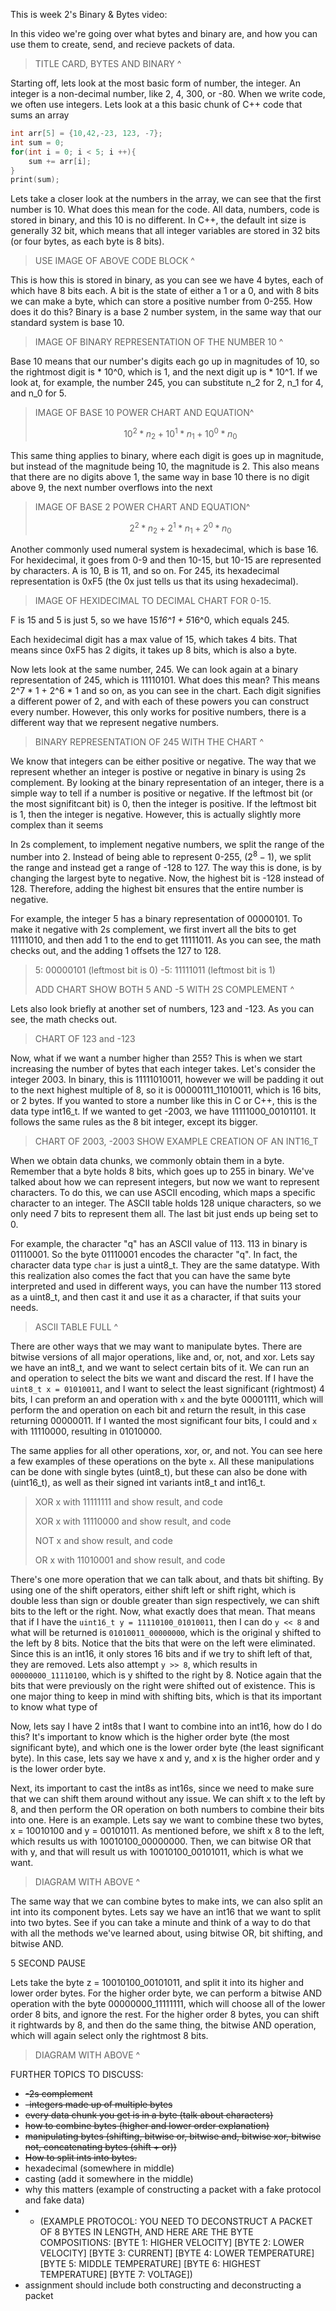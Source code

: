 This is week 2's Binary & Bytes video:

In this video we're going over what bytes and binary are, and how you can use them to create, send, and recieve packets of data.

> TITLE CARD, BYTES AND BINARY ^

Starting off, lets look at the most basic form of number, the integer. An integer is a non-decimal number, like 2, 4, 300, or -80. When we write code, we often use integers. Lets look at a this basic chunk of C++ code that sums an array

```cpp
int arr[5] = {10,42,-23, 123, -7};
int sum = 0;
for(int i = 0; i < 5; i ++){
	sum += arr[i];
}
print(sum);
```

Lets take a closer look at the numbers in the array, we can see that the first number is 10. What does this mean for the code. All data, numbers, code is stored in binary, and this 10 is no different. In C++, the default int size is generally 32 bit, which means that all integer variables are stored in 32 bits (or four bytes, as each byte is 8 bits).

> USE IMAGE OF ABOVE CODE BLOCK ^

This is how this is stored in binary, as you can see we have 4 bytes, each of which have 8 bits each. A bit is the state of either a 1 or a 0, and with 8 bits we can make a byte, which can store a positive number from 0-255. How does it do this? Binary is a base 2 number system, in the same way that our standard system is base 10.

> IMAGE OF BINARY REPRESENTATION OF THE NUMBER 10 ^

Base 10 means that our number's digits each go up in magnitudes of 10, so the rightmost digit is * 10^0, which is 1, and the next digit up is * 10^1. If we look at, for example, the number 245, you can substitute n_2 for 2, n_1 for 4, and n_0 for 5.

> IMAGE OF BASE 10 POWER CHART AND EQUATION^
>
> $$
> 10^2*n_2+10^1*n_1+10^0*n_0
> $$

This same thing applies to binary, where each digit is goes up in magnitude, but instead of the magnitude being 10, the magnitude is 2. This also means that there are no digits above 1, the same way in base 10 there is no digit above 9, the next number overflows into the next

> IMAGE OF BASE 2 POWER CHART AND EQUATION^
>
> $$
> 2^2*n_2+2^1*n_1+2^0*n_0
> $$

Another commonly used numeral system is hexadecimal, which is base 16. For hexidecimal, it goes from 0-9 and then 10-15, but 10-15 are represented by characters. A is 10, B is 11, and so on. For 245, its hexadecimal representation is 0xF5 (the 0x just tells us that its using hexadecimal).

> IMAGE OF HEXIDECIMAL TO DECIMAL CHART FOR 0-15.

F is 15 and 5 is just 5, so we have 15*16^1 + 5*16^0, which equals 245.

Each hexidecimal digit has a max value of 15, which takes 4 bits. That means since 0xF5 has 2 digits, it takes up 8 bits, which is also a byte.

Now lets look at the same number, 245. We can look again at a binary representation of 245, which is 11110101. What does this mean? This means 2^7 * 1 + 2^6 * 1 and so on, as you can see in the chart. Each digit signifies a different power of 2, and with each of these powers you can construct every number. However, this only works for positive numbers, there is a different way that we represent negative numbers.

> BINARY REPRESENTATION OF 245 WITH THE CHART ^

We know that integers can be either positive or negative. The way that we represent whether an integer is postive or negative in binary is using 2s complement. By looking at the binary representation of an integer, there is a simple way to tell if a number is positive or negative. If the leftmost bit (or the most signifitcant bit) is 0, then the integer is positive. If the leftmost bit is 1, then the integer is negative. However, this is actually slightly more complex than it seems

In 2s complement, to implement negative numbers, we split the range of the number into 2. Instead of being able to represent 0-255, $(2^8 - 1)$, we split the range and instead get a range of -128 to 127. The way this is done, is by changing the largest byte to negative. Now, the highest bit is -128 instead of 128. Therefore, adding the highest bit ensures that the entire number is negative.

For example, the integer 5 has a binary representation of 00000101. To make it negative with 2s complement, we first invert all the bits to get 11111010, and then add 1 to the end to get 11111011. As you can see, the math checks out, and the adding 1 offsets the 127 to 128.

> 5: 00000101 (leftmost bit is 0)
> -5: 11111011 (leftmost bit is 1)
>
> ADD CHART SHOW BOTH 5 AND -5 WITH 2S COMPLEMENT ^

Lets also look briefly at another set of numbers, 123 and -123. As you can see, the math checks out.

> CHART OF 123 and -123

Now, what if we want a number higher than 255? This is when we start increasing the number of bytes that each integer takes. Let's consider the integer 2003. In binary, this is 11111010011, however we will be padding it out to the next highest multiple of 8, so it is 00000111_11010011, which is 16 bits, or 2 bytes. If you wanted to store a number like this in C or C++, this is the data type int16_t. If we wanted to get -2003, we have 11111000_00101101. It follows the same rules as the 8 bit integer, except its bigger.

> CHART OF 2003, -2003
> SHOW EXAMPLE CREATION OF AN INT16_T

When we obtain data chunks, we commonly obtain them in a byte. Remember that a byte holds 8 bits, which goes up to 255 in binary. We've talked about how we can represent integers, but now we want to represent characters. To do this, we can use ASCII encoding, which maps a specific character to an integer. The ASCII table holds 128 unique characters, so we only need 7 bits to represent them all. The last bit just ends up being set to 0.

For example, the character "q" has an ASCII value of 113. 113 in binary is 01110001. So the byte 01110001 encodes the character "q". In fact, the character data type `char` is just a uint8_t.  They are the same datatype. With this realization also comes the fact that you can have the same byte interpreted and used in different ways, you can have the number 113 stored as a uint8_t, and then cast it and use it as a character, if that suits your needs.

> ASCII TABLE FULL ^

There are other ways that we may want to manipulate bytes. There are bitwise versions of all major operations, like and, or, not, and xor. Lets say we have an int8_t, and we want to select certain bits of it. We can run an and operation to select the bits we want and discard the rest. If I have the `uint8_t x = 01010011`, and I want to select the least significant (rightmost) 4 bits, I can preform an and operation with `x` and the byte 00001111, which will perform the and operation on each bit and return the result, in this case returning 00000011. If I wanted the most significant four bits, I could and `x` with 11110000, resulting in 01010000.

The same applies for all other operations, xor, or, and not. You can see here a few examples of these operations on the byte `x`. All these manipulations can be done with single bytes (uint8_t), but these can also be done with (uint16_t), as well as their signed int variants int8_t and int16_t.

> XOR x with 11111111 and show result, and code
>
> XOR x with 11110000 and show result, and code
>
> NOT x and show result, and code
>
> OR x with 11010001 and show result, and code

There's one more operation that we can talk about, and thats bit shifting. By using one of the shift operators, either shift left or shift right, which is double less than sign or double greater than sign respectively, we can shift bits to the left or the right. Now, what exactly does that mean. That means that if I have the `uint16_t y = 11110100_01010011`, then I can do `y << 8` and what will be returned is `01010011_00000000`, which is the original y shifted to the left by 8 bits. Notice that the bits that were on the left were eliminated. Since this is an int16, it only stores 16 bits and if we try to shift left of that, they are removed. Lets also attempt `y >> 8`, which results in `00000000_11110100`, which is y shifted to the right by 8. Notice again that the bits that were previously on the right were shifted out of existence. This is one major thing to keep in mind with shifting bits, which is that its important to know what type of

Now, lets say I have 2 int8s that I want to combine into an int16, how do I do this? It's important to know which is the higher order byte (the most significant byte), and which one is the lower order byte (the least significant byte). In this case, lets say we have x and y, and x is the higher order and y is the lower order byte.

Next, its important to cast the int8s as int16s, since we need to make sure that we can shift them around without any issue. We can shift x to the left by 8, and then perform the OR operation on both numbers to combine their bits into one. Here is an example. Lets say we want to combine these two bytes, x = 10010100 and y = 00101011. As mentioned before, we shift x 8 to the left, which results us with 10010100_00000000. Then, we can bitwise OR that with y, and that will result us with 10010100_00101011, which is what we want.

> DIAGRAM WITH ABOVE ^

The same way that we can combine bytes to make ints, we can also split an int into its component bytes. Lets say we have an int16 that we want to split into two bytes. See if you can take a minute and think of a way to do that with all the methods we've learned about, using bitwise OR, bit shifting, and bitwise AND.

5 SECOND PAUSE

Lets take the byte z = 10010100_00101011, and split it into its higher and lower order bytes. For the higher order byte, we can perform a bitwise AND operation with the byte 00000000_11111111, which will choose all of the  lower order 8 bits, and ignore the rest. For the higher order 8 bytes, you can shift it rightwards by 8, and then do the same thing, the bitwise AND operation, which will again select only the rightmost 8 bits. 

> DIAGRAM WITH ABOVE ^

FURTHER TOPICS TO DISCUSS:

- ~~-2s complement~~
- ~~-integers made up of multiple bytes~~
- ~~every data chunk you get is in a byte (talk about characters)~~
- ~~how to combine bytes (higher and lower order explanation)~~
- ~~manipulating bytes (shifting, bitwise or, bitwise and, bitwise xor, bitwise not, concatenating bytes (shift + or))~~
- ~~How to split ints into bytes.~~
- hexadecimal (somewhere in middle)
- casting (add it somewhere in the middle)
- why this matters (example of constructing a packet with a fake protocol and fake data)
- - (EXAMPLE PROTOCOL: YOU NEED TO DECONSTRUCT A PACKET OF 8 BYTES IN LENGTH, AND HERE ARE THE BYTE COMPOSITIONS:
    [BYTE 1: HIGHER VELOCITY]
    [BYTE 2: LOWER VELOCITY]
    [BYTE 3: CURRENT]
    [BYTE 4: LOWER TEMPERATURE]
    [BYTE 5: MIDDLE TEMPERATURE]
    [BYTE 6: HIGHEST TEMPERATURE]
    [BYTE 7: VOLTAGE])
- assignment should include both constructing and deconstructing a packet
